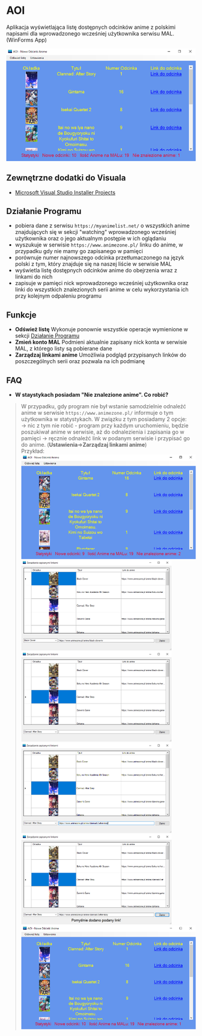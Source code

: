 # AOI
Aplikacja wyświetlająca listę dostępnych odcinków anime z polskimi napisami dla wprowadzonego wcześniej użytkownika serwisu MAL. (WinForms App)

![image](img/Main_after.png)
## Zewnętrzne dodatki do Visuala
* [Microsoft Visual Studio Installer Projects](https://marketplace.visualstudio.com/items?itemName=VisualStudioClient.MicrosoftVisualStudio2017InstallerProjects "Microsoft Visual Studio Installer Projects")

## Działanie Programu
* pobiera dane z serwisu `https://myanimelist.net/` o wszystkich anime znajdujących się w sekcji "watching" wprowadzonego wcześniej użytkownika oraz o jego aktualnym postępie w ich oglądaniu
* wyszukuje w serwisie `https://www.animezone.pl/` linku do anime, w przypadku gdy nie mamy go zapisanego w pamięci
* porównuje numer najnowszego odcinka przetłumaczonego na język polski z tym, który znajduje się na naszej liście w serwisie MAL
* wyświetla listę dostępnych odcinków anime do obejrzenia wraz z linkami do nich
* zapisuje w pamięci nick wprowadzonego wcześniej użytkownika oraz linki do wszystkich znalezionych serii anime w celu wykorzystania ich przy kolejnym odpaleniu programu

## Funkcje
* **Odśwież listę** Wykonuje ponownie wszystkie operacje wymienione w sekcji [Działanie Programu](#Działanie-Programu)
* **Zmień konto MAL** Podmieni aktualnie zapisany nick konta w serwisie MAL, z którego listy są pobierane dane
* **Zarządzaj linkami anime** Umożliwia podgląd przypisanych linków do poszczególnych serii oraz pozwala na ich podmianę

## FAQ
* **W staystykach posiadam "Nie znalezione anime". Co robić?**  
>W przypadku, gdy program nie był wstanie samodzielnie odnaleźć anime w serwisie `https://www.animezone.pl/` informuje o tym użytkownika w statystykach. W związku z tym posiadamy 2 opcje:  
  -> nic z tym nie robić  - program przy każdym uruchomieniu, będzie poszukiwał anime w serwisie, aż do odnalezienia i zapisania go w pamięci 
  -> ręcznie odnaleźć link w podanym serwisie i przypisać go do anime. (**Ustawienia**=>**Zarządzaj linkami anime**)   
Przykład:
![image](img/Main_before.png)
<img src="./img/Edit_1.png" width="400" height="240"> <img src="./img/Edit_2.png" width="400" height="240">
<img src="./img/Edit_3.png" width="400" height="240"> <img src="./img/Edit_4.png" width="400" height="240">
![image](img/Main_after.png)
